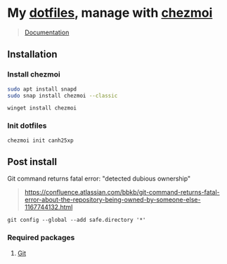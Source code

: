 # My [dotfiles](https://github.com/canh25xp/dotfiles), manage with [chezmoi](https://github.com/canh25xp/dotfiles)
> [Documentation](https://www.chezmoi.io/)

## Installation
### Install chezmoi

```bash
sudo apt install snapd
sudo snap install chezmoi --classic
```

```pwsh
winget install chezmoi
```

### Init dotfiles
```
chezmoi init canh25xp
```

## Post install
Git command returns fatal error: "detected dubious ownership"
> https://confluence.atlassian.com/bbkb/git-command-returns-fatal-error-about-the-repository-being-owned-by-someone-else-1167744132.html
```
git config --global --add safe.directory '*'
```

### Required packages
1. [Git](https://github.com/git/git)
